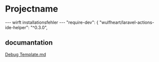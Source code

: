 # Projectname

--- wirft installationsfehler ---
  "require-dev": {
        "wulfheart/laravel-actions-ide-helper": "^0.3.0",

## documantation

[Debug Template.md](doc/debug/Readme.md)
